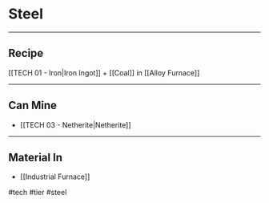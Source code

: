 # Steel
---
## Recipe
[[TECH 01 - Iron|Iron Ingot]] + [[Coal]] in [[Alloy Furnace]]

---
## Can Mine
- [[TECH 03 - Netherite|Netherite]]

---
## Material In
- [[Industrial Furnace]]

#tech #tier #steel